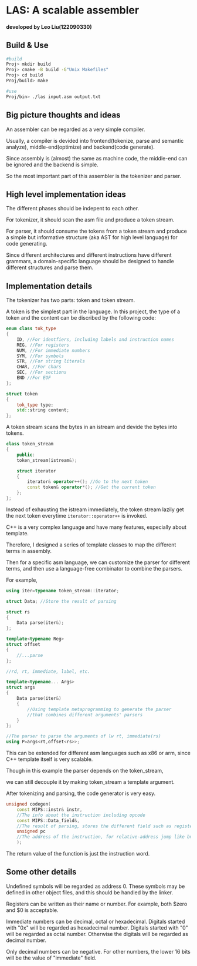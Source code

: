 # LAS: A scalable assembler

#### developed by Leo Liu(122090330)

## Build & Use
```bash
#build
Proj> mkdir build
Proj> cmake -B build -G"Unix Makefiles"
Proj> cd build
Proj/build> make
```

```bash
#use
Proj/bin> ./las input.asm output.txt
```

## Big picture thoughts and ideas

An assembler can be regarded as a very simple compiler.

Usually, a compiler is devided into frontend(tokenize, parse and semantic analyze), middle-end(optimize) and backend(code generate).

Since assembly is (almost) the same as machine code, the middle-end can be ignored and the backend is simple.

So the most important part of this assembler is the tokenizer and parser.

## High level implementation ideas

The different phases should be indepent to each other.

For tokenizer, it should scan the asm file and produce a token stream.

For parser, it should consume the tokens from a token stream and produce a simple but informative structure (aka AST for high level language) for code generating.

Since different architectures and different instructions have different grammars, a domain-specific language should be designed to handle different structures and parse them.

## Implementation details


The tokenizer has two parts: token and token stream.

A token is the simplest part in the language. In this project, the type of a token and the content can be discribed by the following code:

```cpp
enum class tok_type
{
    ID, //For identfiers, including labels and instruction names
    REG, //For registers
    NUM, //For immediate numbers
    SYM, //For symbols
    STR, //For string literals
    CHAR, //For chars
    SEC, //For sections
    END //For EOF
};

struct token
{
    tok_type type;
    std::string content;
};
```

A token stream scans the bytes in an istream and devide the bytes into tokens.

```cpp
class token_stream
{
    public:
    token_stream(istream&);

    struct iterator
    {
        iterator& operator++(); //Go to the next token
        const token& operator*(); //Get the current token
    };
};
```

Instead of exhausting the istream immediately, the token stream lazily get the next token everytime `iterator::operator++` is invoked.

C++ is a very complex language and have many features, especially about template.

Therefore, I designed a series of template classes to map the different terms in assembly.

Then for a specific asm language, we can customize the parser for different terms, and then use a language-free combinator to combine the parsers.

For example,

```cpp
using iter=typename token_stream::iterator;

struct Data; //Store the result of parsing

struct rs
{
    Data parse(iter&);
};

template<typename Reg>
struct offset
{
    //...parse
};

//rd, rt, immediate, label, etc.

template<typename... Args>
struct args
{
    Data parse(iter&)
    {
        //Using template metaprogramming to generate the parser
        //that combines different arguments' parsers
    }
};

//The parser to parse the arguments of lw rt, immediate(rs)
using P=args<rt,offset<rs>>;
```

This can be extended for different asm languages such as x86 or arm, since C++ template itself is very scalable.

Though in this example the parser depends on the token_stream,

we can still decouple it by making token_stream a template argument.

After tokenizing and parsing, the code generator is very easy.

```cpp
unsigned codegen(
    const MIPS::instr& instr,
    //The info about the instruction including opcode
    const MIPS::Data_field&,
    //The result of parsing, stores the different field such as registers, immediate numbers and labels
    unsigned pc
    //The address of the instruction, for relative-address jump like bne and so on.
    );
```

The return value of the function is just the instruction word.

## Some other details

Undefined symbols will be regarded as address 0. These symbols may be defined in other object files, and this should be handled by the linker.

Registers can be written as their name or number. For example, both $zero and $0 is acceptable.

Immediate numbers can be decimal, octal or hexadecimal. Digitals started with "0x" will be regarded as hexadecimal number. Digitals started with "0" will be regarded as octal number. Otherwise the digitals will be regarded as decimal number.

Only decimal numbers can be negative. For other numbers, the lower 16 bits will be the value of "immediate" field.

